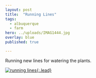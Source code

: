 ```yaml
---
layout: post
title:  "Running Lines"
tags:
  - albuquerque
  - farm
hero: ../uploads/IMAG1444.jpg
overlay: blue
published: true

---
```


Running new lines for watering the plants.

[![running lines](../uploads/IMAG1444.jpg){:.lead}](../uploads/IMAG1444.jpg)
